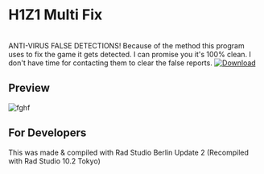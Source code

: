 <h1>H1Z1 Multi Fix</h1>
<br/>
ANTI-VIRUS FALSE DETECTIONS! Because of the method this program uses to fix the game it gets detected. I can promise you it's 100% clean. I don't have time for contacting them to clear the false reports.
<a href="https://github.com/Inforcer25/h1z1-multi-fix/raw/master/H1Z1%20Multi%20Fix.exe">
  <img src="http://i.imgur.com/qoGP19r.png" alt="Download">
</a>

<h2>Preview</h2> 

![fghf](http://i.imgur.com/qyo9OFd.png "Preview")

<h2>For Developers</h2>
This was made & compiled with Rad Studio Berlin Update 2 (Recompiled with Rad Studio 10.2 Tokyo)
